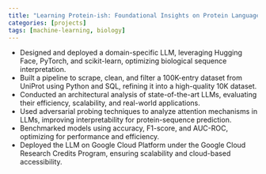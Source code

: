 ```yaml
---
title: "Learning Protein-ish: Foundational Insights on Protein Language Models"
categories: [projects]
tags: [machine-learning, biology]
---
```


- Designed and deployed a domain-specific LLM, leveraging Hugging Face, PyTorch, and scikit-learn, optimizing biological sequence interpretation.
- Built a pipeline to scrape, clean, and filter a 100K-entry dataset from UniProt using Python and SQL, refining it into a high-quality 10K dataset.
- Conducted an architectural analysis of state-of-the-art LLMs, evaluating their efficiency, scalability, and real-world applications.
- Used adversarial probing techniques to analyze attention mechanisms in LLMs, improving interpretability for protein-sequence prediction.
- Benchmarked models using accuracy, F1-score, and AUC-ROC, optimizing for performance and efficiency.
- Deployed the LLM on Google Cloud Platform under the Google Cloud Research Credits Program, ensuring scalability and cloud-based accessibility.
